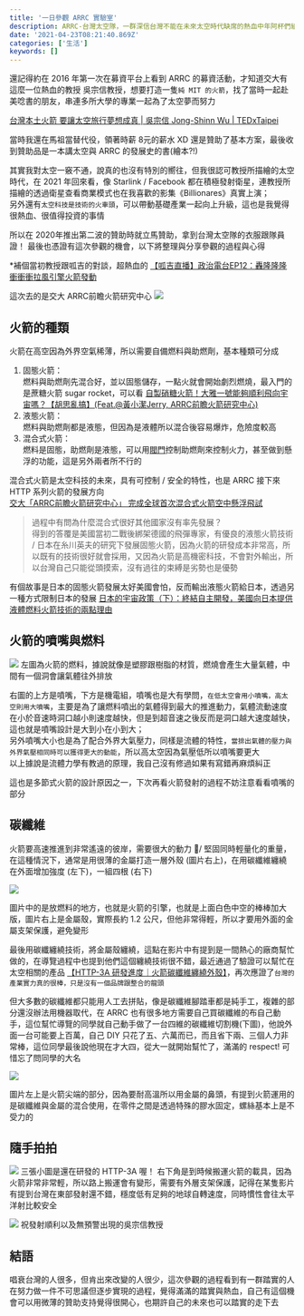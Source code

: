 ```yaml
---
title: '一日參觀 ARRC 實驗室'
description: ARRC-台灣太空隊，一群深信台灣不能在未來太空時代缺席的熱血中年阿杯們組成的隊伍，打算製作屬於台灣的火箭，因為先前的贊助有幸參觀實驗室，分享參觀的過程
date: '2021-04-23T08:21:40.869Z'
categories: ['生活']
keywords: []
---
```

還記得約在 2016 年第一次在募資平台上看到 ARRC 的募資活動，才知道交大有這麼一位熱血的教授 吳宗信教授，想要打造一隻`純 MIT 的火箭`，找了當時一起赴美唸書的朋友，串連多所大學的專業一起為了太空夢而努力

[台灣本土火箭 要讓太空旅行夢想成真 | 吳宗信 Jong-Shinn Wu | TEDxTaipei](https://www.youtube.com/watch?v=7B9Up161sAI)

當時我還在馬祖當替代役，領著時薪 8元的薪水 XD 還是贊助了基本方案，最後收到贊助品是一本講太空與 ARRC 的發展史的書(繪本?!)   

其實我對太空一竅不通，說真的也沒有特別的嚮往，但我很認可教授所描繪的太空時代，在 2021 年回來看，像 Starlink / Facebook 都在積極發射衛星，連教授所描繪的透過衛星查看商業模式也在我喜歡的影集《Billionares》真實上演；  
另外還有`太空科技是技術的火車頭`，可以帶動基礎產業一起向上升級，這也是我覺得很熱血、很值得投資的事情  

所以在 2020年推出第二波的贊助時就立馬贊助，拿到台灣太空隊的衣服跟隊員證！ 最後也憑證有這次參觀的機會，以下將整理與分享參觀的過程與心得

*補個當初教授跟呱吉的對談，超熱血的
[【呱吉直播】政治電台EP12：轟隆隆隆衝衝衝拉風引擎火箭發動](https://www.youtube.com/watch?v=C5kEJdyer00)

這次去的是交大 ARRC前瞻火箭研究中心
![](/post/2021/img/0423/pic4.jpg)
## 火箭的種類
火箭在高空因為外界空氣稀薄，所以需要自備燃料與助燃劑，基本種類可分成
1. 固態火箭：  
   燃料與助燃劑先混合好，並以固態儲存，一點火就會開始劇烈燃燒，最入門的是蔗糖火箭 sugar rocket，可以看 [自製硝糖火箭！大雅一號能夠順利飛向宇宙嗎？【胡思亂搞】(Feat.@黃小潔Jerry​ , ARRC前瞻火箭研究中心)](https://www.youtube.com/watch?v=LLjmd6RTNYs)
2. 液態火箭：  
   燃料與助燃劑都是液態，但因為是液體所以混合後容易爆炸，危險度較高
3. 混合式火箭：  
   燃料是固態，助燃劑是液態，可以用[閥門](https://www.facebook.com/ARRCRocket/post/1774406962704502:0)控制助燃劑來控制火力，甚至做到懸浮的功能，這是另外兩者所不行的

混合式火箭是太空科技的未來，具有可控制 / 安全的特性，也是 ARRC 接下來 HTTP 系列火箭的發展方向  
[交大「ARRC前瞻火箭研究中心」 完成全球首次混合式火箭空中懸浮飛試](https://www.nctu.edu.tw/article/8127)

> 過程中有問為什麼混合式很好其他國家沒有率先發展？     
> 得到的答覆是美國當初二戰後綁架德國的飛彈專家，有優良的液態火箭技術 / 日本在糸川英夫的研究下發展固態火箭，因為火箭的研發成本非常高，所以既有的技術很好就會採用，又因為火箭是高機密科技，不會對外輸出，所以台灣自己只能從頭摸索，沒有過往的束縛是劣勢也是優勢

有個故事是日本的固態火箭發展太好美國會怕，反而輸出液態火箭給日本，透過另一種方式限制日本的發展 [日本的宇宙政策（下）：終結自主開發，美國向日本提供液體燃料火箭技術的兩點理由](https://www.thenewslens.com/article/138128)

## 火箭的噴嘴與燃料
![](/post/2021/img/0423/pic1.jpg)
左圖為火箭的燃料，據說就像是塑膠跟樹脂的材質，燃燒會產生大量氣體，中間有一個洞會讓氣體往外排放  

右圖的上方是噴嘴，下方是機電組，噴嘴也是大有學問，`在低太空會用小噴嘴，高太空則用大噴嘴`，主要是為了讓燃料噴出的氣體得到最大的推進動力，氣體流動速度在小於音速時洞口越小則速度越快，但是到超音速之後反而是洞口越大速度越快，這也就是噴嘴設計是大到小在小到大；  
另外噴嘴大小也是為了配合外界大氣壓力，同樣是流體的特性，`當排出氣體的壓力與外界氣壓相同時可以獲得更大的動能`，所以高太空因為氣壓低所以噴嘴要更大  
以上據說是流體力學有教過的原理，我自己沒有修過如果有寫錯再麻煩糾正  

這也是多節式火箭的設計原因之一，下次再看火箭發射的過程不妨注意看看噴嘴的部分  

## 碳纖維
火箭要高速推進到非常遙遠的彼岸，需要很大的動力 / 堅固同時輕量化的重量，在這種情況下，通常是用很薄的金屬打造一層外殼 (圖片右上)，在用碳纖維纏繞在外面增加強度 (左下)，一組四根 (右下)

![](/post/2021/img/0423/pic2.jpg)

圖片中的是放燃料的地方，也就是火箭的引擎，也就是上面白色中空的棒棒加大版，圖片右上是金屬殼，實際長約 1.2 公尺，但他非常得輕，所以才要用外面的金屬支架保護，避免變形  

最後用碳纖纏繞技術，將金屬殼纏繞，這點在影片中有提到是一間熱心的廠商幫忙做的，在導覽過程中也提到他們這個纏繞技術很不錯，最近通過了驗證可以幫忙在太空相關的產品 [【HTTP-3A 研發進度｜火箭碳纖維纏繞外殼】](https://www.facebook.com/ARRCRocket/post/2292227254255801/)，再次應證了`台灣的產業實力真的很棒，只是沒有一個品牌跟整合的龍頭`  

但大多數的碳纖維都只能用人工去拼貼，像是碳纖維腳踏車都是純手工，複雜的部分還沒辦法用機器取代，在 ARRC 也有很多地方需要自己買碳纖維的布自己動手，這位幫忙導覽的同學就自己動手做了一台四維的碳纖維切割機(下圖)，他說外面一台可能要上百萬，自己 DIY 只花了五、六萬而已，而且省下兩、三個人力非常棒，這位同學最後說他現在才大四，從大一就開始幫忙了，滿滿的 respect! 可惜忘了問同學的大名  

![](/碳纖維切割機.jpeg)  

圖片左上是火箭尖端的部分，因為要耐高溫所以用金屬的鼻頭，有提到火箭運用的是碳纖維與金屬的混合使用，在零件之間是透過特殊的膠水固定，螺絲基本上是不受力的

## 隨手拍拍
![](/post/2021/img/0423/pic3.jpg)
三張小圖是還在研發的 HTTP-3A 喔！
右下角是到時候搬運火箭的載具，因為火箭非常非常輕，所以路上搬運會有變形，需要有外層支架保護，記得在某隻影片有提到台灣在東部發射還不錯，穩度低有足夠的地球自轉速度，同時慣性會往太平洋射比較安全    

![](/post/2021/img/0423/pic5.jpg)
祝發射順利以及無預警出現的吳宗信教授

## 結語
唱衰台灣的人很多，但肯出來改變的人很少，這次參觀的過程看到有一群踏實的人在努力做一件不可思議但逐步實現的過程，覺得滿滿的踏實與熱血，自己有這個機會可以用微薄的贊助支持覺得很開心，也期許自己的未來也可以踏實的走下去